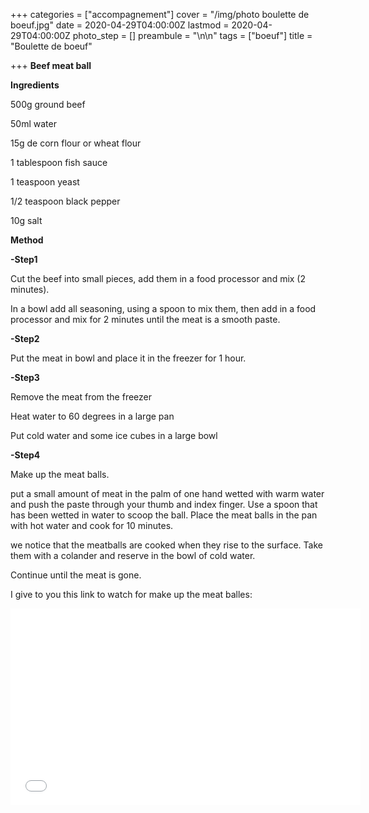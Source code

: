 +++
categories = ["accompagnement"]
cover = "/img/photo boulette de boeuf.jpg"
date = 2020-04-29T04:00:00Z
lastmod = 2020-04-29T04:00:00Z
photo_step = []
preambule = "\n\n"
tags = ["boeuf"]
title = "Boulette de boeuf"

+++
**Beef meat ball**

**Ingredients**

500g ground beef

50ml water

15g de corn flour or wheat flour

1 tablespoon fish sauce

1 teaspoon yeast

1/2 teaspoon black pepper

10g salt

**Method**

**-Step1**

Cut the beef into small pieces, add them in a food processor and mix (2 minutes).

In a bowl add all seasoning, using a spoon to mix them, then add in a food processor and mix for 2 minutes until the meat is a smooth paste.

**-Step2**

Put the meat in bowl and place it in the freezer for 1 hour.

**-Step3**

Remove the meat from the freezer

Heat water to 60 degrees in a large pan

Put cold water and some ice cubes in a large bowl

**-Step4**

Make up the meat balls.

put a small amount of meat in the palm of one hand wetted with warm water and push the paste through your thumb and index finger. Use a spoon that has been wetted in water to scoop the ball. Place the meat balls in the pan with hot water and cook for 10 minutes.

we notice that the meatballs are cooked when they rise to the surface. Take them with a colander and reserve in the bowl of cold water.

Continue until the meat is gone.

  
 

I give to you this link to watch for make up the meat balles:

<iframe width="560" height="315" src="[https://www.youtube.com/embed/UVGhYHfLDqo](https://www.youtube.com/embed/UVGhYHfLDqo "https://www.youtube.com/embed/UVGhYHfLDqo")" frameborder="0" allow="accelerometer; autoplay; encrypted-media; gyroscope; picture-in-picture" allowfullscreen></iframe>

  
 

  
 